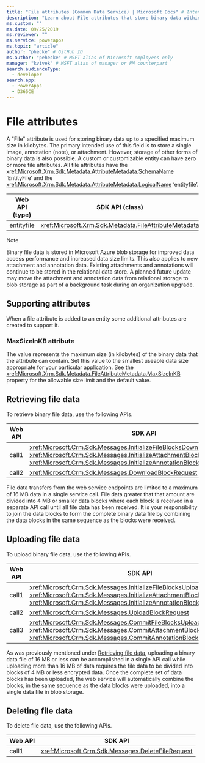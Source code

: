 ```yaml
---
title: "File attributes (Common Data Service) | Microsoft Docs" # Intent and product brand in a unique string of 43-59 chars including spaces
description: "Learn about File attributes that store binary data within the application, supporting attributes, retrieving binary data, and uploading binary data." # 115-145 characters including spaces. This abstract displays in the search result.
ms.custom: ""
ms.date: 09/25/2019
ms.reviewer: ""
ms.service: powerapps
ms.topic: "article"
author: "phecke" # GitHub ID
ms.author: "pehecke" # MSFT alias of Microsoft employees only
manager: "kvivek" # MSFT alias of manager or PM counterpart
search.audienceType: 
  - developer
search.app: 
  - PowerApps
  - D365CE
---
```

# File attributes

A "File" attribute is used for storing binary data up to a specified maximum size in kilobytes. The primary intended use of this field is to store a single image, annotation (note), or attachment. However, storage of other forms of binary data is also possible. A custom or customizable entity can have zero or more file attributes. All file attributes have the <xref:Microsoft.Xrm.Sdk.Metadata.AttributeMetadata.SchemaName> ‘EntityFile’ and the <xref:Microsoft.Xrm.Sdk.Metadata.AttributeMetadata.LogicalName> ‘entityfile’.

Web API (type) | SDK API (class)
------- | -------
entityfile | <xref:Microsoft.Xrm.Sdk.Metadata.FileAttributeMetadata>

<!--File data is not passed to plug-ins for performance reasons. You must retrieve the file data in plug-in code using an explicit retrieve call. -->

> [!NOTE]
> Binary file data is stored in Microsoft Azure blob storage for improved data access performance and increased data size limits. This also applies to new attachment and annotation data. Existing attachments and annotations will continue to be stored in the relational data store. A planned future update may move the attachment and annotation data from relational storage to blob storage as part of a background task during an organization upgrade.
  
<a name="BKMK_SupportingAttributes"></a>   
## Supporting attributes  
When a file attribute is added to an entity some additional attributes are created to support it.
  
### MaxSizeInKB attribute

 The value represents the maximum size (in kilobytes) of the binary data that the attribute can contain. Set this value to the smallest useable data size appropriate for your particular application. See the <xref:Microsoft.Xrm.Sdk.Metadata.FileAttributeMetadata.MaxSizeInKB> property for the allowable size limit and the default value.
  
<a name="BKMK_RetrievingFiles"></a>
## Retrieving file data
To retrieve binary file data, use the following APIs.

Web API | SDK API
------- | -------
call1   | <xref:Microsoft.Crm.Sdk.Messages.InitializeFileBlocksDownloadRequest>,<br/><xref:Microsoft.Crm.Sdk.Messages.InitializeAttachmentBlocksDownloadRequest>,<br/><xref:Microsoft.Crm.Sdk.Messages.InitializeAnnotationBlocksDownloadRequest>
call2   | <xref:Microsoft.Crm.Sdk.Messages.DownloadBlockRequest>

<!-- Research: Web API may transfer the complete file in one call -->
File data transfers from the web service endpoints are limited to a maximum of 16 MB data in a single service call. File data greater that that amount are divided into 4 MB or smaller data blocks where each block is received in a separate API call until all file data has been received. It is your responsibility to join the data blocks to form the complete binary data file by combining the data blocks in the same sequence as the blocks were received.

<a name="BKMK_UploadingFiles"></a>   
## Uploading file data  
To upload binary file data, use the following APIs.

Web API | SDK API
------- | -------
call1   | <xref:Microsoft.Crm.Sdk.Messages.InitializeFileBlocksUploadRequest>,<br/><xref:Microsoft.Crm.Sdk.Messages.InitializeAttachmentBlocksUploadRequest>,<br/><xref:Microsoft.Crm.Sdk.Messages.InitializeAnnotationBlocksUploadRequest>
call2   | <xref:Microsoft.Crm.Sdk.Messages.UploadBlockRequest>
call3   | <xref:Microsoft.Crm.Sdk.Messages.CommitFileBlocksUploadRequest>,<br/><xref:Microsoft.Crm.Sdk.Messages.CommitAttachmentBlocksUploadRequest>,<br/><xref:Microsoft.Crm.Sdk.Messages.CommitAnnotationBlocksUploadRequest>

As was previously mentioned under [Retrieving file data](#retrieving-file-data), uploading a binary data file of 16 MB or less can be accomplished in a single API call while uploading more than 16 MB of data requires the file data to be divided into blocks of 4 MB or less encrypted data. Once the complete set of data blocks has been uploaded, the web service will automatically combine the blocks, in the same sequence as the data blocks were uploaded, into a single data file in blob storage.

<a name="BKMK_DeletingFiles"></a>   
## Deleting file data  
To delete file data, use the following APIs.

Web API | SDK API
------- | -------
 call1  | <xref:Microsoft.Crm.Sdk.Messages.DeleteFileRequest>